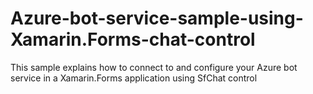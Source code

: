 # Azure-bot-service-sample-using-Xamarin.Forms-chat-control
This sample explains how to connect to and configure your Azure bot service in a Xamarin.Forms application using SfChat control
